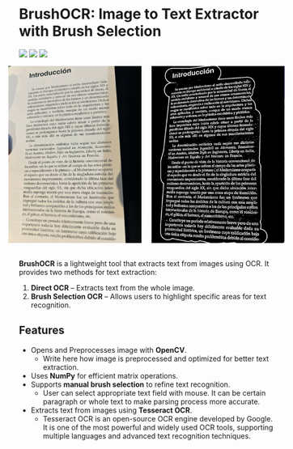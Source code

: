 # BrushOCR: Image to Text Extractor with Brush Selection

![](https://img.shields.io/badge/python-3.11+-green.svg) ![](https://img.shields.io/badge/status-maintained-yellow.svg) ![](https://img.shields.io/badge/license-MIT-green.svg)

<div style="display: flex; justify-content: center; gap: 20px;margin-bottom:2rem;">
    <img src="./introduction_page.jpeg" height="350" width="300">
    <img src="./selected_text.png" height="350" width="300">
</div>

**BrushOCR** is a lightweight tool that extracts text from images using OCR. It provides two methods for text extraction:
1. **Direct OCR** – Extracts text from the whole image.
2. **Brush Selection OCR** – Allows users to highlight specific areas for text recognition.

## Features
- Opens and Preprocesses image with **OpenCV**. 
  - Write here how image is preprocessed and optimized for better text extraction.
- Uses **NumPy** for efficient matrix operations.
- Supports **manual brush selection** to refine text recognition.
  - User can select appropriate text field with mouse. It can be certain paragraph or whole text to make parsing process more accurate. 
- Extracts text from images using **Tesseract OCR**.
  - Tesseract OCR is an open-source OCR engine developed by Google. It is one of the most powerful and widely used OCR tools, supporting multiple languages and advanced text recognition techniques.